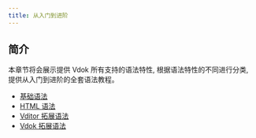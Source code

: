 ```yaml
---
title: 从入门到进阶
---
```


## 简介

本章节将会展示提供 Vdok 所有支持的语法特性, 根据语法特性的不同进行分类, 提供从入门到进阶的全套语法教程。

- [基础语法](/zh-CN/basic)
- [HTML 语法](/zh-CN/html-syntax)
- [Vditor 拓展语法](/zh-CN/vditor-syntax)
- [Vdok 拓展语法](/zh-CN/vdok-syntax)
